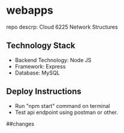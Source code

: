 # webapps
repo descrp: Cloud 6225 Network Structures

## Technology Stack
* Backend Technology: Node JS
* Framework: Express
* Database: MySQL


## Deploy Instructions
* Run "npm start" command on terminal
* Test api endpoint using postman or other.


##changes
